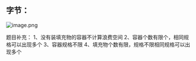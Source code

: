 ## 字节：

[链接:]:https://leetcode-cn.com/circle/discuss/58zeEj/





![image.png](https://pic.leetcode-cn.com/1626658318-wlOJnt-image.png)



题目补充：
1、没有装填充物的容器不计算浪费空间
2、容器个数有限个，相同规格可以出现多个
3、容器规格不限
4、填充物个数有限，规格不限相同规格可以出现多个

